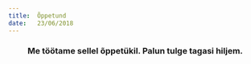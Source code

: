 ```yaml
---
title:  Õppetund
date:   23/06/2018
---
```


### <center>Me töötame sellel õppetükil. Palun tulge tagasi hiljem.</center>